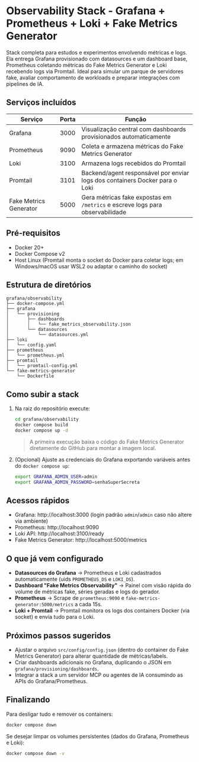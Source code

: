# Observability Stack - Grafana + Prometheus + Loki + Fake Metrics Generator

Stack completa para estudos e experimentos envolvendo métricas e logs. Ela entrega Grafana provisionado com datasources e um dashboard
base, Prometheus coletando métricas do Fake Metrics Generator e Loki recebendo logs via Promtail. Ideal para simular um parque de
servidores fake, avaliar comportamento de workloads e preparar integrações com pipelines de IA.

## Serviços incluídos
| Serviço | Porta | Função |
|---------|-------|--------|
| Grafana | 3000  | Visualização central com dashboards provisionados automaticamente |
| Prometheus | 9090 | Coleta e armazena métricas do Fake Metrics Generator |
| Loki | 3100 | Armazena logs recebidos do Promtail |
| Promtail | 3101 | Backend/agent responsável por enviar logs dos containers Docker para o Loki |
| Fake Metrics Generator | 5000 | Gera métricas fake expostas em `/metrics` e escreve logs para observabilidade |

## Pré-requisitos
- Docker 20+
- Docker Compose v2
- Host Linux (Promtail monta o socket do Docker para coletar logs; em Windows/macOS usar WSL2 ou adaptar o caminho do socket)

## Estrutura de diretórios
```plaintext
grafana/observability
├── docker-compose.yml
├── grafana
│   └── provisioning
│       ├── dashboards
│       │   └── fake_metrics_observability.json
│       └── datasources
│           └── datasources.yml
├── loki
│   └── config.yaml
├── prometheus
│   └── prometheus.yml
├── promtail
│   └── promtail-config.yml
└── fake-metrics-generator
    └── Dockerfile
```

## Como subir a stack
1. Na raiz do repositório execute:
   ```bash
   cd grafana/observability
   docker compose build
   docker compose up -d
   ```
   > A primeira execução baixa o código do Fake Metrics Generator diretamente do GitHub para montar a imagem local.

2. (Opcional) Ajuste as credenciais do Grafana exportando variáveis antes do `docker compose up`:
   ```bash
   export GRAFANA_ADMIN_USER=admin
   export GRAFANA_ADMIN_PASSWORD=senhaSuperSecreta
   ```

## Acessos rápidos
- Grafana: http://localhost:3000 (login padrão `admin`/`admin` caso não altere via ambiente)
- Prometheus: http://localhost:9090
- Loki API: http://localhost:3100/ready
- Fake Metrics Generator: http://localhost:5000/metrics

## O que já vem configurado
- **Datasources do Grafana** → Prometheus e Loki cadastrados automaticamente (uids `PROMETHEUS_DS` e `LOKI_DS`).
- **Dashboard "Fake Metrics Observability"** → Painel com visão rápida do volume de métricas fake, séries geradas e logs do gerador.
- **Prometheus** → Scrape de `prometheus:9090` e `fake-metrics-generator:5000/metrics` a cada 15s.
- **Loki + Promtail** → Promtail monitora os logs dos containers Docker (via socket) e envia tudo para o Loki.

## Próximos passos sugeridos
- Ajustar o arquivo `src/config/config.json` (dentro do container do Fake Metrics Generator) para alterar quantidade de métricas/labels.
- Criar dashboards adicionais no Grafana, duplicando o JSON em `grafana/provisioning/dashboards`.
- Integrar a stack a um servidor MCP ou agentes de IA consumindo as APIs do Grafana/Prometheus.

## Finalizando
Para desligar tudo e remover os containers:
```bash
docker compose down
```

Se desejar limpar os volumes persistentes (dados do Grafana, Prometheus e Loki):
```bash
docker compose down -v
```
